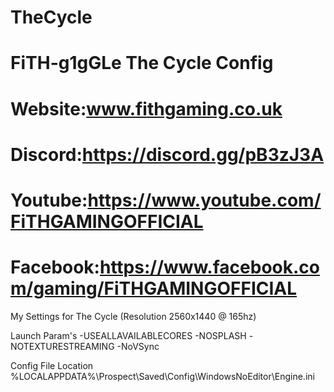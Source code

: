 # TheCycle
# FiTH-g1gGLe The Cycle Config
# Website:www.fithgaming.co.uk
# Discord:https://discord.gg/pB3zJ3A
# Youtube:https://www.youtube.com/FiTHGAMINGOFFICIAL
# Facebook:https://www.facebook.com/gaming/FiTHGAMINGOFFICIAL

My Settings for The Cycle (Resolution 2560x1440 @ 165hz)

Launch Param's
-USEALLAVAILABLECORES -NOSPLASH -NOTEXTURESTREAMING -NoVSync

Config File Location
%LOCALAPPDATA%\Prospect\Saved\Config\WindowsNoEditor\Engine.ini
